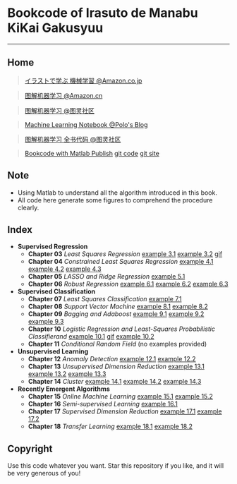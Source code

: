 # Bookcode of Irasuto de Manabu KiKai Gakusyuu
---
## Home
>[イラストで学ぶ 機械学習 @Amazon.co.jp](http://www.amazon.co.jp/%E3%82%A4%E3%83%A9%E3%82%B9%E3%83%88%E3%81%A7%E5%AD%A6%E3%81%B6-%E6%A9%9F%E6%A2%B0%E5%AD%A6%E7%BF%92-%E6%9C%80%E5%B0%8F%E4%BA%8C%E4%B9%97%E6%B3%95%E3%81%AB%E3%82%88%E3%82%8B%E8%AD%98%E5%88%A5%E3%83%A2%E3%83%87%E3%83%AB%E5%AD%A6%E7%BF%92%E3%82%92%E4%B8%AD%E5%BF%83%E3%81%AB-KS%E6%83%85%E5%A0%B1%E7%A7%91%E5%AD%A6%E5%B0%82%E9%96%80%E6%9B%B8-%E6%9D%89%E5%B1%B1/dp/4061538217 "イラストで学ぶ 機械学習")

>[图解机器学习 @Amazon.cn](http://www.amazon.cn/%E5%9B%BE%E4%B9%A6/dp/B00W0TX0L0 "图解机器学习")

>[图解机器学习 @图灵社区](http://www.ituring.com.cn/book/1371 "图解机器学习")

>[Machine Learning Notebook @Polo's Blog](http://blog.polossk.com/ml-lessonnote/)

>[图解机器学习 全书代码 @图灵社区](http://www.ituring.com.cn/article/214390)

>[Bookcode with Matlab Publish](http://bookcode.polossk.com/Irasuto-de-Manabu-KiKai-Gakusyuu/) [git code](https://github.com/polossk/Bookcode-of-Irasuto-de-Manabu-KiKai-Gakusyuu/) [git site](https://github.com/polossk/Bookcode-of-Irasuto-de-Manabu-KiKai-Gakusyuu-Web/)

## Note
- Using Matlab to understand all the algorithm introduced in this book.
- All code here generate some figures to comprehend the procedure clearly.

## Index
- __Supervised Regression__
	- __Chapter 03__ _Least Squares Regression_ [example 3.1](http://bookcode.polossk.com/Irasuto-de-Manabu-KiKai-Gakusyuu/html/eg03_1.html) [example 3.2](http://bookcode.polossk.com/Irasuto-de-Manabu-KiKai-Gakusyuu/html/eg03_2.html) [gif](http://bookcode.polossk.com/Irasuto-de-Manabu-KiKai-Gakusyuu/html/eg03_2_gif.html)
	- __Chapter 04__ _Constrained Least Squares Regression_ [example 4.1](http://bookcode.polossk.com/Irasuto-de-Manabu-KiKai-Gakusyuu/html/eg04_1.html) [example 4.2](http://bookcode.polossk.com/Irasuto-de-Manabu-KiKai-Gakusyuu/html/eg04_2.html) [example 4.3](http://bookcode.polossk.com/Irasuto-de-Manabu-KiKai-Gakusyuu/html/eg04_3.html)
	- __Chapter 05__ _LASSO and Ridge Regression_ [example 5.1](http://bookcode.polossk.com/Irasuto-de-Manabu-KiKai-Gakusyuu/html/eg05_1.html)
	- __Chapter 06__ _Robust Regression_ [example 6.1](http://bookcode.polossk.com/Irasuto-de-Manabu-KiKai-Gakusyuu/html/eg06_1.html) [example 6.2](http://bookcode.polossk.com/Irasuto-de-Manabu-KiKai-Gakusyuu/html/eg06_2.html) [example 6.3](http://bookcode.polossk.com/Irasuto-de-Manabu-KiKai-Gakusyuu/html/eg06_3.html)
- __Supervised Classification__
	- __Chapter 07__ _Least Squares Classification_ [example 7.1](http://bookcode.polossk.com/Irasuto-de-Manabu-KiKai-Gakusyuu/html/eg07_1.html)
	- __Chapter 08__ _Support Vector Machine_ [example 8.1](http://bookcode.polossk.com/Irasuto-de-Manabu-KiKai-Gakusyuu/html/eg08_1.html) [example 8.2](http://bookcode.polossk.com/Irasuto-de-Manabu-KiKai-Gakusyuu/html/eg08_2.html)
	- __Chapter 09__ _Bagging and Adaboost_ [example 9.1](http://bookcode.polossk.com/Irasuto-de-Manabu-KiKai-Gakusyuu/html/eg09_1.html) [example 9.2](http://bookcode.polossk.com/Irasuto-de-Manabu-KiKai-Gakusyuu/html/eg09_2.html) [example 9.3](http://bookcode.polossk.com/Irasuto-de-Manabu-KiKai-Gakusyuu/html/eg09_3.html)
	- __Chapter 10__ _Logistic Regression and Least-Squares Probabilistic Classifierand_ [example 10.1](http://bookcode.polossk.com/Irasuto-de-Manabu-KiKai-Gakusyuu/html/eg10_1.html) [gif](http://bookcode.polossk.com/Irasuto-de-Manabu-KiKai-Gakusyuu/html/eg10_1_gif.html) [example 10.2](http://bookcode.polossk.com/Irasuto-de-Manabu-KiKai-Gakusyuu/html/eg10_2.html)
	- __Chapter 11__ _Conditional Random Field_ (no examples provided)
- __Unsupervised Learning__
	- __Chapter 12__ _Anomaly Detection_ [example 12.1](http://bookcode.polossk.com/Irasuto-de-Manabu-KiKai-Gakusyuu/html/eg12_1.html) [example 12.2](http://bookcode.polossk.com/Irasuto-de-Manabu-KiKai-Gakusyuu/html/eg12_2.html)
	- __Chapter 13__ _Unsupervised Dimension Reduction_ [example 13.1](http://bookcode.polossk.com/Irasuto-de-Manabu-KiKai-Gakusyuu/html/eg13_1.html) [example 13.2](http://bookcode.polossk.com/Irasuto-de-Manabu-KiKai-Gakusyuu/html/eg13_2.html) [example 13.3](http://bookcode.polossk.com/Irasuto-de-Manabu-KiKai-Gakusyuu/html/eg13_3.html)
	- __Chapter 14__ _Cluster_ [example 14.1](http://bookcode.polossk.com/Irasuto-de-Manabu-KiKai-Gakusyuu/html/eg14_1.html) [example 14.2](http://bookcode.polossk.com/Irasuto-de-Manabu-KiKai-Gakusyuu/html/eg14_2.html) [example 14.3](http://bookcode.polossk.com/Irasuto-de-Manabu-KiKai-Gakusyuu/html/eg14_3.html)
- __Recently Emergent Algorithms__
	- __Chapter 15__ _Online Machine Learning_ [example 15.1](http://bookcode.polossk.com/Irasuto-de-Manabu-KiKai-Gakusyuu/html/eg15_1.html) [example 15.2](http://bookcode.polossk.com/Irasuto-de-Manabu-KiKai-Gakusyuu/html/eg15_2.html)
	- __Chapter 16__ _Semi-supervised Learning_ [example 16.1](http://bookcode.polossk.com/Irasuto-de-Manabu-KiKai-Gakusyuu/html/eg16_1.html)
	- __Chapter 17__ _Supervised Dimension Reduction_ [example 17.1](http://bookcode.polossk.com/Irasuto-de-Manabu-KiKai-Gakusyuu/html/eg17_1.html) [example 17.2](http://bookcode.polossk.com/Irasuto-de-Manabu-KiKai-Gakusyuu/html/eg17_2.html)
	- __Chapter 18__ _Transfer Learning_ [example 18.1](http://bookcode.polossk.com/Irasuto-de-Manabu-KiKai-Gakusyuu/html/eg18_1.html) [example 18.2](http://bookcode.polossk.com/Irasuto-de-Manabu-KiKai-Gakusyuu/html/eg18_2.html)

## Copyright
Use this code whatever you want. Star this repository if you like, and it will be very generous of you!
